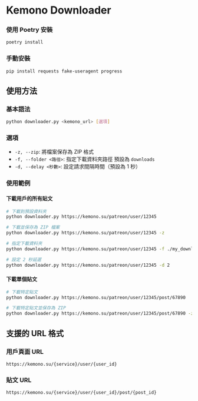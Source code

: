 # Kemono Downloader



### 使用 Poetry 安裝

```bash
poetry install
```

### 手動安裝

```bash
pip install requests fake-useragent progress
```

## 使用方法

### 基本語法

```bash
python downloader.py <kemono_url> [選項]
```

### 選項

- `-z, --zip`: 將檔案保存為 ZIP 格式
- `-f, --folder <路徑>`: 指定下載資料夾路徑 預設為 `downloads`
- `-d, --delay <秒數>`: 設定請求間隔時間（預設為 1 秒）

### 使用範例

#### 下載用戶的所有貼文

```bash
# 下載到預設資料夾
python downloader.py https://kemono.su/patreon/user/12345

# 下載並保存為 ZIP 檔案
python downloader.py https://kemono.su/patreon/user/12345 -z

# 指定下載資料夾
python downloader.py https://kemono.su/patreon/user/12345 -f ./my_downloads

# 設定 2 秒延遲
python downloader.py https://kemono.su/patreon/user/12345 -d 2
```

#### 下載單個貼文

```bash
# 下載特定貼文
python downloader.py https://kemono.su/patreon/user/12345/post/67890

# 下載特定貼文並保存為 ZIP
python downloader.py https://kemono.su/patreon/user/12345/post/67890 -z
```

## 支援的 URL 格式

### 用戶頁面 URL
```
https://kemono.su/{service}/user/{user_id}
```

### 貼文 URL
```
https://kemono.su/{service}/user/{user_id}/post/{post_id}
```

